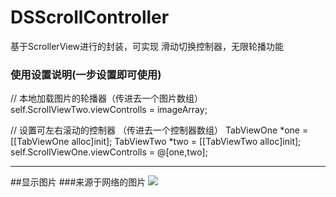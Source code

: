 DSScrollController
===========================
基于ScrollerView进行的封装，可实现 滑动切换控制器，无限轮播功能

### 使用设置说明(一步设置即可使用)

// 本地加载图片的轮播器（传进去一个图片数组）
self.ScrollViewTwo.viewControlls = imageArray;

// 设置可左右滚动的控制器 （传进去一个控制器数组）
TabViewOne *one = [[TabViewOne alloc]init];
TabViewTwo *two = [[TabViewTwo alloc]init];
self.ScrollViewOne.viewControlls = @[one,two];

---------------------------------------------------------------------------------------------------------------
##<a name="pic"/>显示图片
###来源于网络的图片
![](http://i4.tietuku.com/c59cbc900765e0ab.gif)
